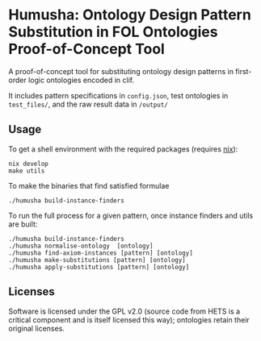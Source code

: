 # Humusha: Ontology Design Pattern Substitution in FOL Ontologies Proof-of-Concept Tool

A proof-of-concept tool for substituting ontology design patterns in first-order logic ontologies encoded in clif.

It includes pattern specifications in `config.json`, test ontologies in `test_files/`, and the raw result data in `/output/`

## Usage

To get a shell environment with the required packages (requires [nix](https://nixos.org/)):

    nix develop
    make utils

To make the binaries that find satisfied formulae

    ./humusha build-instance-finders


To run the full process for a given pattern, once instance finders and utils are built:

    ./humusha build-instance-finders
    ./humusha normalise-ontology  [ontology]
    ./humusha find-axiom-instances [pattern] [ontology]
    ./humusha make-substitutions [pattern] [ontology]
    ./humusha apply-substitutions [pattern] [ontology]

## Licenses
Software is licensed under the GPL v2.0 (source code from HETS is a critical component and is itself licensed this way); ontologies retain their original licenses.

